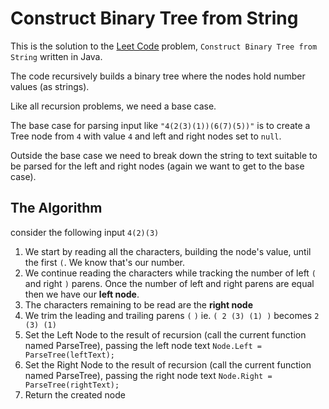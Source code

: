 # Construct Binary Tree from String 

This is the solution to the [Leet Code](https://leetcode.com/problems/construct-binary-tree-from-string/) problem, `Construct Binary Tree from String` written in Java.

The code recursively builds a binary tree where the nodes hold number values (as strings).

Like all recursion problems, we need a base case.

The base case for parsing input like `"4(2(3)(1))(6(7)(5))"`
is to create a Tree node from `4` with value `4` and left and right nodes set to `null`.

Outside the base case we need to break down the string to text suitable to be parsed for the left and right nodes (again we want to get to the base case).

## The Algorithm
consider the following input `4(2)(3)`

1) We start by reading all the characters, building the node's value, until the first `(`. We know that's our number.
2) We continue reading the characters while tracking the number of left `(` and right `)` parens.
   Once the number of left and right parens are equal then we have our **left node**.
3) The characters remaining to be read are the **right node**
4) We trim the leading and trailing parens `(` `)` ie. `( 2 (3) (1) )` becomes `2 (3) (1)`
5) Set the Left Node to the result of recursion (call the current function named ParseTree), passing the left node text `Node.Left = ParseTree(leftText);`
6) Set the Right Node to the result of recursion (call the current function named ParseTree), passing the right node text `Node.Right = ParseTree(rightText);`
7) Return the created node